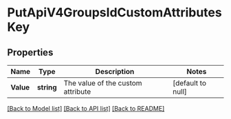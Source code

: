# PutApiV4GroupsIdCustomAttributesKey

## Properties
Name | Type | Description | Notes
------------ | ------------- | ------------- | -------------
**Value** | **string** | The value of the custom attribute | [default to null]

[[Back to Model list]](../README.md#documentation-for-models) [[Back to API list]](../README.md#documentation-for-api-endpoints) [[Back to README]](../README.md)


